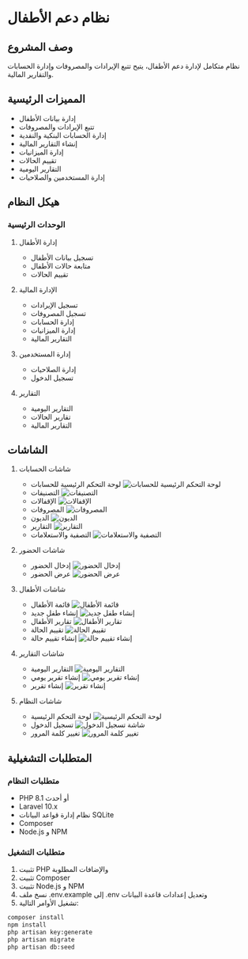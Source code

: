

# نظام دعم الأطفال

## وصف المشروع
نظام متكامل لإدارة دعم الأطفال، يتيح تتبع الإيرادات والمصروفات وإدارة الحسابات والتقارير المالية.

## المميزات الرئيسية
- إدارة بيانات الأطفال
- تتبع الإيرادات والمصروفات
- إدارة الحسابات البنكية والنقدية
- إنشاء التقارير المالية
- إدارة الميزانيات
- تقييم الحالات
- التقارير اليومية
- إدارة المستخدمين والصلاحيات
## هيكل النظام
### الوحدات الرئيسية
1. إدارة الأطفال
   
   - تسجيل بيانات الأطفال
   - متابعة حالات الأطفال
   - تقييم الحالات

2. الإدارة المالية
   
   - تسجيل الإيرادات
   - تسجيل المصروفات
   - إدارة الحسابات
   - إدارة الميزانيات
   - التقارير المالية

3. إدارة المستخدمين
   
   - إدارة الصلاحيات
   - تسجيل الدخول
   
4. التقارير
   
   - التقارير اليومية
   - تقارير الحالات
   - التقارير المالية

## الشاشات

1. شاشات الحسابات
   - لوحة التحكم الرئيسية للحسابات
     ![لوحة التحكم الرئيسية للحسابات](screens/accounts%20dashboard.png)
   - التصنيفات
     ![التصنيفات](screens/accounts%20categories.png)
   - الإقفالات
     ![الإقفالات](screens/accounts%20closings.png)
   - المصروفات
     ![المصروفات](screens/accounts%20expenses.png)
   - الديون
     ![الديون](screens/accounts%20depts.png)
   - التقارير
     ![التقارير](screens/accounts%20reports.png)
   - التصفية والاستعلامات
     ![التصفية والاستعلامات](screens/accounts%20filters%20and%20queries.png)

2. شاشات الحضور
   - إدخال الحضور
     ![إدخال الحضور](screens/attendance%20input.png)
   - عرض الحضور
     ![عرض الحضور](screens/attendance%20show.png)

3. شاشات الأطفال
   - قائمة الأطفال
     ![قائمة الأطفال](screens/childreen.png)
   - إنشاء طفل جديد
     ![إنشاء طفل جديد](screens/create%20childreen.png)
   - تقارير الأطفال
     ![تقارير الأطفال](screens/child%20reports.png)
   - تقييم الحالة
     ![تقييم الحالة](screens/case%20evaluation.png)
   - إنشاء تقييم حالة
     ![إنشاء تقييم حالة](screens/create%20case%20evaluation.png)

4. شاشات التقارير
   - التقارير اليومية
     ![التقارير اليومية](screens/daily%20report.png)
   - إنشاء تقرير يومي
     ![إنشاء تقرير يومي](screens/create%20daily%20report.png)
   - إنشاء تقرير
     ![إنشاء تقرير](screens/create%20report.png)

5. شاشات النظام
   - لوحة التحكم الرئيسية
     ![لوحة التحكم الرئيسية](screens/child%20system%20dashboard.png)
   - تسجيل الدخول
     ![شاشة تسجيل الدخول](screens/login.png)
   - تغيير كلمة المرور
     ![تغيير كلمة المرور](screens/chang%20password.png)
 
## المتطلبات التشغيلية

### متطلبات النظام
- PHP 8.1 أو أحدث
- Laravel 10.x
- نظام إدارة قواعد البيانات SQLite
- Composer
- Node.js و NPM

### متطلبات التشغيل
1. تثبيت PHP والإضافات المطلوبة
2. تثبيت Composer
3. تثبيت Node.js و NPM
4. نسخ ملف .env.example إلى .env وتعديل إعدادات قاعدة البيانات
5. تشغيل الأوامر التالية:
```bash
composer install
npm install
php artisan key:generate
php artisan migrate
php artisan db:seed
```
